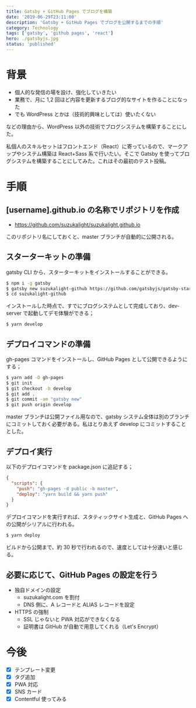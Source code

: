 ```yaml
---
title: Gatsby + GitHub Pages でブログを構築
date: '2019-06-29T23:11:00'
description: 'Gatsby + GitHub Pages でブログを公開するまでの手順'
category: Technology
tags: ['gatsby', 'github pages', 'react']
hero: ./gatsbyjs.jpg
status: 'published'
---
```


# 背景

- 個人的な発信の場を設け、強化していきたい
- 業務で、月に 1,2 回ほど内容を更新するブログ的なサイトを作ることになった
- でも WordPress とかは（技術的興味としては）使いたくない

などの理由から、WordPress 以外の技術でブログシステムを構築することにした。

私個人のスキルセットはフロントエンド（React）に寄っているので、マークアップやシステム構築は React+Sass 系で行いたい。そこで Gatsby を使ってブログシステムを構築することにしてみた。これはその最初のテスト投稿。

# 手順

## [username].github.io の名称でリポジトリを作成

- https://github.com/suzukalight/suzukalight.github.io

このリポジトリ名にしておくと、master ブランチが自動的に公開される。

## スターターキットの準備

gatsby CLI から、スターターキットをインストールすることができる。

```bash
$ npm i -g gatsby
$ gatsby new suzukalight-github https://github.com/gatsbyjs/gatsby-starter-blog
$ cd suzukalight-github
```

インストールした時点で、すでにブログシステムとして完成しており、dev-server で起動してデモ体験ができる；

```bash
$ yarn develop
```

## デプロイコマンドの準備

gh-pages コマンドをインストールし、GitHub Pages として公開できるようにする；

```bash
$ yarn add -D gh-pages
$ git init
$ git checkout -b develop
$ git add .
$ git commit -am "gatsby new"
$ git push origin develop
```

master ブランチは公開ファイル用なので、gatsby システム全体は別のブランチにコミットしておく必要がある。私はとりあえず develop にコミットすることとした。

## デプロイ実行

以下のデプロイコマンドを package.json に追記する；

```json{3-4}:title=package.json
{
  "scripts": {
    "push": "gh-pages -d public -b master",
    "deploy": "yarn build && yarn push"
  }
}
```

デプロイコマンドを実行すれば、スタティックサイト生成と、GitHub Pages への公開がシリアルに行われる。

```bash
$ yarn deploy
```

ビルドから公開まで、約 30 秒で行われるので、速度としては十分速いと感じる。

## 必要に応じて、GitHub Pages の設定を行う

- 独自ドメインの設定
  - suzukalight.com を割付
  - DNS 側に、A レコードと ALIAS レコードを設定
- HTTPS の強制
  - SSL じゃないと PWA 対応ができなくなる
  - 証明書は GitHub が自動で用意してくれる（Let's Encrypt）

# 今後

- [x] テンプレート変更
- [x] タグ追加
- [x] PWA 対応
- [x] SNS カード
- [x] Contentful 使ってみる
